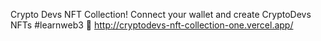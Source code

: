 Crypto Devs NFT Collection! Connect your wallet and create CryptoDevs NFTs #learnweb3 🎁
http://cryptodevs-nft-collection-one.vercel.app/

